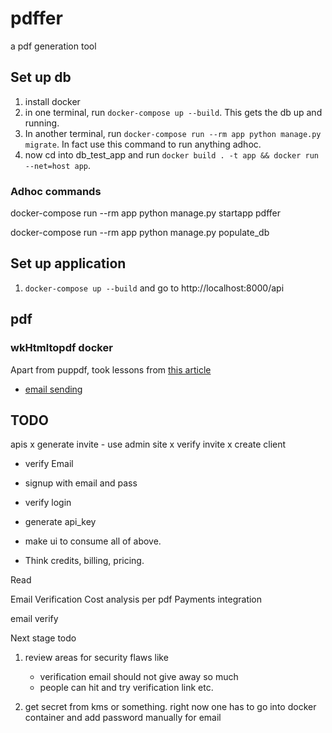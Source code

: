 # pdffer
a pdf generation tool

## Set up db
1. install docker
2. in one terminal, run `docker-compose up --build`. This gets the db up and running. 
3. In another terminal, run `docker-compose run --rm app python manage.py migrate`. In fact use this command to run anything adhoc. 
4. now cd into db_test_app and run `docker build . -t app && docker run --net=host app`.  

### Adhoc commands

docker-compose run --rm app python manage.py startapp pdffer

docker-compose run --rm app python manage.py populate_db

## Set up application

1.  `docker-compose up --build` and go to http://localhost:8000/api

## pdf

### wkHtmltopdf docker
Apart from puppdf, took lessons from [this article](https://sasablagojevic.com/setting-up-wkhtmltopdf-on-docker-alpine-linux)

- [email sending](https://towardsdatascience.com/how-to-easily-automate-emails-with-python-8b476045c151)

## TODO

apis 
x generate invite - use admin site
x verify invite
x create client
- verify Email
- signup with email and pass
- verify login
- generate api_key

- make ui to consume all of above. 
- Think credits, billing, pricing.

Read

Email Verification
Cost analysis per pdf
Payments integration



email verify


Next stage todo
1. review areas for security flaws like 
    - verification email should not give away so much
    - people can hit and try verification link etc.

2. get secret from kms or something. right now one has to go into docker container and add password manually for email